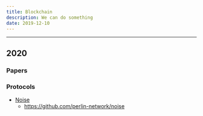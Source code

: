```yaml
---
title: Blockchain
description: We can do something
date: 2019-12-10
---
```


------------------

## 2020

### Papers

### Protocols

* [Noise](https://noiseprotocol.org)
  - https://github.com/perlin-network/noise
